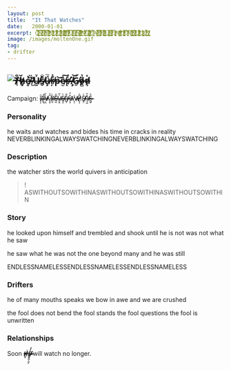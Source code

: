 ```yaml
---
layout: post
title:  "It That Watches"
date:   2000-01-01
excerpt: C̶̷̵̴̷̶̴̶̷̷̷̷̷̵̴̶̷̵̨̢̡̧̱̙̦͕̼͍̙̜̻̣͉͚̱̯͉͉͔̠̣̥͈̪͆͋̐̅̃͗͌̌̊̽͂̂̀̇̈́̑̒͆̉͘̕͠͠A̴̴̴̸̸̸̸̶̶̵̵̴̴̷͎̺͚̻̩̙̣͎͉̙̮̜̗͎̪̲̤̞̱̔͋̊͆̀̈́̈́̃̓̑̈́̑̿̀͜͜͝ͅS̵̷̵̴̸̴̶̷̸̵̷̶̴̸̵̷̸̷̵̡̧̢̛͉̠̹͓͈̝̘̼̜͈̟̭̠̩͈͉̦̜̹̬͗̀̎̐͌̂͑̀͛̅̒͋̓͊̔͒͘͘̕̚͝͝͠͠͝͝ͅͅŢ̴̵̸̵̷̵̶͍͉̮̭͈͖͛̈́͗̿͋́̚̕̕ ̷̵̷̸̸̴̷̴̷̸̷̶̷̸̵̡̛̖̦̯̱̠͎͓̩̱͙̬̝̰͇̗̺̯̖̣̺̲̾̅̈́̊̈̀̓͒̏̈́̂̓̋͑͝͝ͅỶ̸̷̵̷̴̷̴̸̵̶̶̵̶̵̢̧̤̰̙̞̝̝͇̙̙͉̹̼̥̪̾̓͂̀̈̍̽̀̔̓̉̽̋̕̚͘͘͜͝ͅƠ̴̶̴̴̸̶̵̵̷̸̷̸̴̷̸̶̴͉̘̲̼̙̼͚̲̼̻̲̲̲̭̪͎̼͚͔͔̣̂̈́̓̽̈́͆̋̄̐̀͛͌͛́̀̇̑̿̽̚͜͜͠͠Ư̴̷̶̶̵̴̴̸̶̵̶̶̴̴̸̶̶̶̴̧̧̛̼̤̬̬̻͚̮̞͍̭̯̼̪̭̳̭̫̹̣̥̝͖̤̈́̀̿͒͋͒̓̎̀̎͒̈́͑̂̅̂͋̕̕̕̚͜͝͝͝Ṛ̶̶̷̸̵̸̸̸̷̴̸̴̵̵̵̵̢̛̟̬̤̙͓̪͙͚̪̙̘͕͎̬̙͇̮̜͚̱̩̭͛͐͋̐̓̍͗̍͒́̄̒̎̅̈́̈́̌͝ ̵̵̶̷̵̸̷̴̴̷̶̶̷̴̷̛̮͖͈̞̘͚̙̥̜̦͉̖̻̘̖̤̄͆̅̄͒͊͗̉͒̒̋̓̓̎̇̍̌̒͌̔̃͜͠B̶̸̴̴̶̵̵̷̴̴̴̸̸̸̸̷̜͖̟͖̙̼̥̙͓̼̰̰͍͔͉̻͎͎̼̻͇̂̊́̆̒̈́͋̿̊͊͆̔̔̌̿͌͑͘͝͝͝ͅU̸̴̸̵̵̸̵̴̷̸̸̢̞̹͓͎͈͈͔͚͖̹͈͖̫̜̠̮͐̌̉̈́̑͌͗̉͘̚͠R̴̸̸̶̵̵̷̴̸̷̵̴̷̡̨̢͇͉̞̣̰̬̣͈̥̤̤̮̣͇͍̝̿̐̏̀̃͑̃̔̀̋̐́͘͜͝N̷̴̸̴̴̸̵̷̸̷̶̶̷̴̴̡̦͚͕̟̯̮̙͕̫̮̹̝͇̺͖͙̰̅̀̑̓̔͊̎̆̿̿͒̄̏̑̐̈́̽͒̋̇̽͜Ǐ̷̷̴̵̴̸̶̵̴̸̶̸̸̭̱̤̗̭͉̳͙̜̮͍͈͑̎̽͑͐͆͂̾̈́̇͂́̈̕̚̕͜͝͝͠ͅŅ̵̸̸̸̵̶̴̸̷̵̶̵̸̵͓̗̗̤̖̣̮̯͍̲̮͕͍̩̟̗̦̟̬͂̋̃̔́́͗͛̐̀̽̽̅̇̆̋͗G̸̸̴̸̶̴̴̶̷̴̢̡̛͈̥̥̟͖̠͚̺̳̀̉̎͋̄͆̀̅̀̎̓̐̕ ̵̷̸̴̶̷̸̶̷̷̷̴̶̷̴̷̷̵̷̨̨̡̧̞̹̣̠͔̩̦̠͙̫̻͙̘͙͚̺̹̦̬̬̀̎͂̑͂̏̔̏̐̐̀͌͂̌͐͐̅́̈́̎̉͗̑̉͘͜͝͝G̴̵̶̵̴̶̶̶̜̤͚̝̬̙̬̠̀͋̅͒̈́̔̈͆͛͂̕Ą̴̷̴̷̴̵̶̸̵̷̶̴̸̶̛̱̝͉̞̭̦̘̭̩͉̬̮̽̈̆͑̂͐̿͛̌́̐̅̎͐̈́̅̈̚͜͝͝͝ͅZ̵̴̵̷̵̶̸̵̵̸̷̸̸̷̷̗̖̫̤͈̥̱̮̲͚̲̘̰̣̰̞̱̤͓̰̯̳̑͛̏́͒̈́̀͊͛͌̓̿̈́̔͋͋̕̚Ë̵̸̸̸̷̷̵̷̴̴̶̵̢̤̼̗͙̗̟̫͓̥̤̲̼́́̾̓͋̍̂͑̉̏̇͂̈́̎̈́̈͘̕ ̵̸̴̶̶̶̷̶̴̷̶̴̨̢̡̨̮̜͇̱̺̥̜̱̻̹͂́̀̒͆̀̐͂͒̔̒̌́́͋̚͜Ữ̴̴̸̷̷̵̵̵̸̸̵̵̢̛͚͇͓̹͖̤̻̦̭̰̗̗͙͔̣̗̟͉̒̾̀̒̒͑̿́̕P̵̶̶̴̷̸̴̷̶̵̷̴̸̨̧̢̫̠̦̞̟̲̳̮͖̝͓͓͖̥̌̈́̎͆̈̈̒̿͋̓̓̽̚͜͠͝͠Ó̶̵̶̷̶̸̷̸̶̷̡̧̞̻̼̭̫̙͔̪̝̥̤̈̇̏̉̑̈́͋̇̽͂͝Ṅ̶̵̵̶̷̸̷̷̴̸̶̴̢̛̩͕͎̟̦͕̩̦̯̝̱̖̰͍͖̮̊͐̍͐̓̇̂̌̓̍̏͠ ̶̶̸̴̸̶̶̷̸̷̴̵̸̢̖̗̹͇͉͚̭̩̞̹̤̹̥̙̻̥̮̭̽̓̂͑͗͒̐̋͆͋́͝͠͠͠Ơ̸̶̷̴̶̸̸̴̵̶̸̶̴̴̵̴̵̴̢̧̛̝͔͖͖̥̪̻͍͍̤̪̲̤̰̬̜̼̳̥̞͉̥̲̝͒̑̐̆̃͒̐̇͌͐̇̆͒̈̾̏̐̾̏̿͝U̶̶̶̵̴̷̷̸̵̶̧̡̖̯͓̝͎̼̹̝͒̀̌͌̈́̈́͛͑͆͆̑̾̚͝ͅȐ̶̵̶̸̶̵̷̶̨̝̟̝͖̺̩̖͕̟͒̒̂̅̊̾́͑ ̸̸̸̷̸̶̴̷̵̴̡̨̢̩̥̪̝͔͓̙̻̹̞̺̂͆̐̽̏̌̈́̆̀̍̋S̷̶̶̷̵̶̸̶̸̵̸̵̸̸̨̡͚̻̬̮̙̬̺͔͈͖͎̻̞̘̳͛̀͆͑̅̇̊͊̐̐̔̂̈́͊̑̉̕͜͜͠Ǫ̷̴̵̸̵̶̴̸̷̴̵̶̸̷̷̴̴̷̷̵̨̨̢̢͖̻̥̭̻̼̺͔̰̜̜̼̥͇̙̗̯̯̰͙̽̎́͑͛̇̔̌͌͆̑͊̐̓͗̈́̾̿̀̄̈́͋̃̎͘͘͜͠͝ͅƯ̴̴̶̷̷̶̵̵̴̷̵̴̡̱̦͓͉̪̗͔̙̯̤̪̝͙̝͇̍͐̍̈́͐̀̀̎́͛̈͜͝͝Ļ̶̸̸̵̵̸̸̵̵̸̷̶̵̶̨̲̼͓̭̲̖͍͎̮̗̫̟͍̯̆̽̉̿̀̅̒̽́͋̂̀̂̃̈́̄͘͝͝ͅͅŞ̸̸̵̵̸̴̸̸̵̸̧͙̫̫͕̝͖̣̗̪͍͇̝̼̔̔̋̓̅͐̊̒̋̕
image: /images/moltenOne.gif
tag:
- drifter 
---
```


## ![T̷̸̸̵̸̴̶̸̶͉̼̜̐͒̕ȟ̸̸̶̸̴̷̷̡̻ͅe̸̸̸̴̴̴̸̷̥̘̟̗̔ ̸̵̶̷̷̷̶̷̛̺̏̈̆U̶̸̵̴̴̸̴̴̷̷̷̱̱͍͎̽̎̐͂s̷̷̴̷̴̶̸̸̬̄̌̐͝ǘ̷̶̶̵̷̸̶̵̧̮̗̅ŗ̸̶̵̷̷̶̵̘͒̽p̶̵̴̵̶̵̻̺͝ȅ̸̶̷̴̶̴̴̵̫̝̞͠r̵̶̴̸̸̶̴̵̸̨̻̭͎͑̾-̸̵̶̷̷̸̵̴̸̧̖̗̬̎͝Ǵ̷̸̷̵̵̷̷͍̍̉o̸̵̶̸̷̶̷̸̴̷̭̻͔̎̔̐̕ḍ̵̸̷̶̷̵̵̩̽͛](https://github.com/drifter-handbook/drifter-handbook.github.io/blob/master/images/demontext.gif "N̸̼̣̰̱̬̹̮̝̯̱͔̾̉͋͂͂͗̓̆̉̚͠E̴̢̛̺̼͖̰̭̠̖̳̙̮̔̏̓̒Ṽ̶̧̛̮̤͍͔̭͔͕̮͈͙͕̭̏̈͐́̂̃̆̈́̊̚Ĕ̷̩̗̱̬̘̠̭̱̳̥̅R̵̢̢̛̝͖͇̞͚̣̻̰͓̲̖̓̒͛̿̈̽͗̐̒͑̓̂͗B̶̺̖̟̯̝͚̯̩͖̻̪̽̅̉̀͐̅͠L̸̹̜͈̭̺͑̄̌͂̆̓̀ͅI̸͉̲̩̰̗͙̩̫̻͉͚͈̒Ň̸̨̮̲͇̤̺͙̈́̅̈́͛̓̚K̴̛̝͙̫͛͐̆͗̿̒̑̀I̴̧̬̗̻͍̫͍̲̅̀̿̄̐̆̊N̴͈͈̮̱̞͎̘̉̅̀͑̎͋̈̒̈́̏́̄̚͠Ĝ̴̭̬̖͐͑̿Ạ̵͙̼̲̉̿̂̇͐̒͑̅͘͘̚L̵̡͈̮̪̩͈̖̹̭̾̆̃̎̃̅̎͜W̴̺͖̱̠̲͓̮̓͛́̀̈́̅̈́̚͘͠A̷̡̺̐̀͂͌̾̇̈͋̕Y̵̮̺͎̞̣̤̩̭̦̳͑S̶̡̱̮͉̼̭͙̰͍͔̟̯̜͂̉̅̆̈́̾̚W̶̢̝͚̯͈̌͌̅̅̾͌̈́̍̽͒̇͘͜͠͠A̶̞̍̓̄̉̚T̶̙̜̖̩̩̗̰̪͚̂̊̄͛͐͗̈́̈̀̃̈́͝Ç̷̢̛͇̹̩̗̒H̷̟̹̩̟̗̞̪̯̺̙̻͑̍̀̋͠I̷̼͉̪̦̜͓̅̉́̈́̀̔̿̉N̴̢̮̘͓̹͇̖̬̥̝̥̤̍̀͊̕G̵̗̮̱̜͖̋̃̈́̌̌̂͑̎̇́̚͝͝Ņ̴̆̌͋̇͑̽̈́̄̊̑͠͠͝E̷̢̨̛͈̰̬̤̯̖̹̘͆̐̒̃́͆̈͐͊̕͝V̴̪̎Ę̶͕̼͙͙͖̤͓̪̦̑̇̓̉̈́̿̆̓̏̌͠ͅR̷͉̥͐̔̊͋̒B̸̘̍̆̈́͒̓́̌̕͝ͅL̴̠͍̟̬͔̤̜̣̩̓̒̈́͛́̒͌̿͝͝Ḯ̴̤̰͗̏̈́̂N̸̢̼̳͚̩͈͕͉͙̭͖͙͑͛͒̂̆̀̑̑̔̃͛̀̂ͅK̴̡̞͉̙͚̥͇̲̞̘͙̾̾̓ͅͅI̷͙̪̩̤͈͎̺̱̻̼̒͊̿̓̇͆N̸͖̤̟̣̬̜̬͐͗̀̃͋͌̑͊̓̅̏̕͝G̷̢͒͌̔̄͌͘͝ͅA̸͉̟͙̤͉̪͍̙͓̥̓͌͑̇̚L̵̦̳̙̲̜̫̍́̾̄̌̃͌̈́͐͋̏͋̍͘W̷̱̰̼̹̰̰͎̫̥̥͎̥͌̎͌̀̄̅̍̔̆̎͛̽̋A̶̧̩͐Y̴̪͔͗͗̔͛͆̏͐̊̉̈͐͜͠S̴̫̟̱̫̗̭̘͍̘̅̍͜W̶̧̞̱̪̎̾̊͛̀̐̿A̴̡͖̳̺̞͔͑̏͌̈́̏̈̉̕͝T̴̺̊̉Č̷̡̞̗̳͙̩̰̳̒͊̎͑̐̐̚̕͜͝ͅͅḦ̶̛͈̪͔̮̖̘̠̱́̔̀̓̑͐̈́̔̚̚ͅÌ̸͉̳̦̰̩̃̏Ñ̴̨̞̬͈̻͈̼̤̲̗̑̅̓͛̀͋̒̽́̚G̸̖̙̝̳̥̔̇̅́̎")

Campaign: Ȋ̶̴̷̶̵̵̴̵̸̴̴̠͓̕ ̵̴̶̸̸̴̶̶̶̴̶͓̘̋̓Ȁ̴̴̸̷̷̵̸̶̸̸̸̦̪̎M̶̸̸̷̶̸̶̸̸̷̶̡͓͂̊ ̶̴̶̸̵̵̵̶̴̵̴̣̯̀̾E̶̴̵̶̴̶̴̶̴̸̴̤̰͂̑V̶̸̶̷̴̴̴̶̴̷̷̢̭͗̃Ë̷̶̵̴̴̸̸̵̵̷̴̝̯̀Ř̸̶̵̴̷̷̷̴̶̵̵̻̹̄Ỵ̸̸̶̷̸̷̸̴̴̷̷̧̌̈́W̵̷̶̵̶̷̷̷̷̸̴̨̍̕ͅH̸̸̸̷̸̸̷̵̵̷̸̘̝̅̀Ḙ̷̸̴̸̸̸̴̵̸̵̵̜̑͑R̶̶̶̸̴̷̷̵̶̴̵̘͖̽̎Ĕ̵̴̷̷̷̴̷̴̶̷̵͖̙͐

### Personality

he waits and watches and bides his time in cracks in reality 
NEVERBLINKINGALWAYSWATCHINGNEVERBLINKINGALWAYSWATCHING


### Description
the watcher stirs the world quivers in anticipation
>! ASWITHOUTSOWITHINASWITHOUTSOWITHINASWITHOUTSOWITHIN


### Story

he looked upon himself and trembled and shook until he is not was not what he saw

he saw what he was not the one beyond many and he was still

ENDLESSNAMELESSENDLESSNAMELESSENDLESSNAMELESS

### Drifters

he of many mouths speaks we bow in awe and we are crushed

the fool does not bend the fool stands the fool questions the fool is unwritten

### Relationships

Soon _**H̶̵̴̶̴̶̴̷̷̵̴̶̵̶̸̷̺͎͑Ė̴̴̶̴̶̸̵̷̷̸̸̴̸̴̴̷̴̷̸̵̸̴̷̶̸̷̸̴̵̴̷̵̶̶̮̮̤͎̼̗́́**_ will watch no longer.
